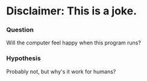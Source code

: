 # Disclaimer: This is a joke.

### Question
Will the computer feel happy when this program runs?

### Hypothesis
Probably not, but why's it work for humans?
